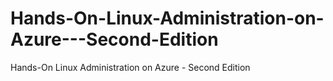 # Hands-On-Linux-Administration-on-Azure---Second-Edition
Hands-On Linux Administration on Azure - Second Edition
